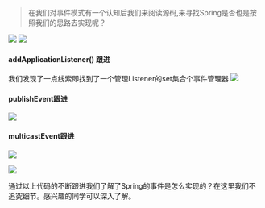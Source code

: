 > 在我们对事件模式有一个认知后我们来阅读源码,来寻找Spring是否也是按照我们的思路去实现呢？

![](https://note.youdao.com/yws/public/resource/329b1ea0c8facd2b13d6eae9d294fa75/xmlnote/E92DF90EF33C49B7A6E4B3E966C496EB/12228)
![](https://note.youdao.com/yws/public/resource/329b1ea0c8facd2b13d6eae9d294fa75/xmlnote/FD0F5A5B852645EAA3A2093B69A0C2EE/12233)

#### addApplicationListener() 跟进

我们发现了一点线索即找到了一个管理Listener的set集合个事件管理器
![](https://note.youdao.com/yws/public/resource/329b1ea0c8facd2b13d6eae9d294fa75/xmlnote/7548CB45C1FC4C7C90AE1090EC0BEDBC/12236)


#### publishEvent跟进

![](https://note.youdao.com/yws/public/resource/329b1ea0c8facd2b13d6eae9d294fa75/xmlnote/701B8A28805448DBB4770C10E1AD9DEC/12240)

#### multicastEvent跟进

![](https://note.youdao.com/yws/public/resource/329b1ea0c8facd2b13d6eae9d294fa75/xmlnote/2F7B5611F4EF42B88D028DC16339CD83/12243)

![](https://note.youdao.com/yws/public/resource/329b1ea0c8facd2b13d6eae9d294fa75/xmlnote/52A3EF210A3643888949EAB7993E0F16/12245)


通过以上代码的不断跟进我们了解了Spring的事件是怎么实现的？在这里我们不追究细节。感兴趣的同学可以深入了解。
